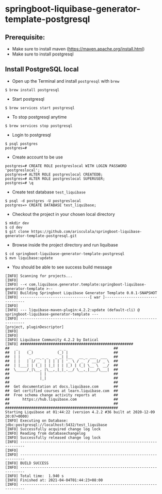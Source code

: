 # springboot-liquibase-generator-template-postgresql

## Prerequisite:
* Make sure to install maven (https://maven.apache.org/install.html)
* Make sure to install postgresql

## Install PostgreSQL local
- Open up the Terminal and install `postgresql` with `brew`
```
$ brew install postgresql
```
- Start postgresql
```
$ brew services start postgresql
```
- To stop postgresql anytime
```
$ brew services stop postgresql
```
- Login to postgresql
```
$ psql postgres
postgres=#
```
- Create account to be use
```
postgres=# CREATE ROLE postgreslocal WITH LOGIN PASSWORD 'postgreslocal';
postgres=# ALTER ROLE postgreslocal CREATEDB;
postgres=# ALTER ROLE postgreslocal SUPERUSER;
postgres=# \q
```

- Create test database `test_liquibase`
```
$ psql -d postgres -U postgreslocal
postgres=> CREATE DATABASE test_liquibase;
```
- Checkout the project in your chosen local directory
```
$ mkdir dev
$ cd dev
$ git clone https://github.com/arisculala/springboot-liquibase-generator-template-postgresql.git
```

- Browse inside the project directory and run liquibase
```
$ cd springboot-liquibase-generator-template-postgresql
$ mvn liquibase:update
```

- You should be able to see success build message
```
[INFO] Scanning for projects...
[INFO]
[INFO] --< com.liquibase.generator.template:springboot-liquibase-generator-template >--
[INFO] Building Springboot Liquibase Generator Template 0.0.1-SNAPSHOT
[INFO] --------------------------------[ war ]---------------------------------
[INFO]
[INFO] --- liquibase-maven-plugin:4.2.2:update (default-cli) @ springboot-liquibase-generator-template ---
[INFO] ------------------------------------------------------------------------
[project, pluginDescriptor]
[INFO]
[INFO]
[INFO] Liquibase Community 4.2.2 by Datical
[INFO] ####################################################
##   _     _             _ _                      ##
##  | |   (_)           (_) |                     ##
##  | |    _  __ _ _   _ _| |__   __ _ ___  ___   ##
##  | |   | |/ _` | | | | | '_ \ / _` / __|/ _ \  ##
##  | |___| | (_| | |_| | | |_) | (_| \__ \  __/  ##
##  \_____/_|\__, |\__,_|_|_.__/ \__,_|___/\___|  ##
##              | |                               ##
##              |_|                               ##
##                                                ##
##  Get documentation at docs.liquibase.com       ##
##  Get certified courses at learn.liquibase.com  ##
##  Free schema change activity reports at        ##
##      https://hub.liquibase.com                 ##
##                                                ##
####################################################
Starting Liquibase at 01:44:22 (version 4.2.2 #36 built at 2020-12-09 20:07+0000)
[INFO] Executing on Database: jdbc:postgresql://localhost:5432/test_liquibase
[INFO] Successfully acquired change log lock
[INFO] Reading from databasechangelog
[INFO] Successfully released change log lock
[INFO] ------------------------------------------------------------------------
[INFO]
[INFO] ------------------------------------------------------------------------
[INFO] BUILD SUCCESS
[INFO] ------------------------------------------------------------------------
[INFO] Total time:  1.940 s
[INFO] Finished at: 2021-04-04T01:44:23+08:00
[INFO] ------------------------------------------------------------------------
```
